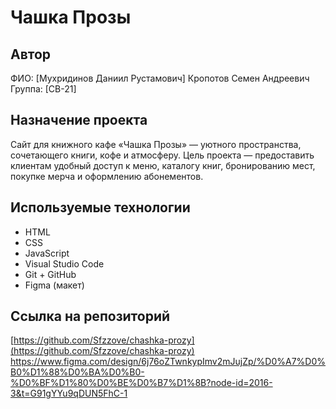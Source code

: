 # Чашка Прозы

## Автор
ФИО: [Мухридинов Даниил Рустамович]  Кропотов Семен Андреевич
Группа: [СВ-21]
## Назначение проекта
Сайт для книжного кафе «Чашка Прозы» — уютного пространства, сочетающего книги, кофе и атмосферу. Цель проекта — предоставить клиентам удобный доступ к меню, каталогу книг, бронированию мест, покупке мерча и оформлению абонементов.

## Используемые технологии
- HTML
- CSS
- JavaScript
- Visual Studio Code
- Git + GitHub
- Figma (макет)

## Ссылка на репозиторий
[https://github.com/Sfzzove/chashka-prozy](https://github.com/Sfzzove/chashka-prozy)
https://www.figma.com/design/6j76oZTwnkypImv2mJujZp/%D0%A7%D0%B0%D1%88%D0%BA%D0%B0-%D0%BF%D1%80%D0%BE%D0%B7%D1%8B?node-id=2016-3&t=G91gYYu9qDUN5FhC-1

